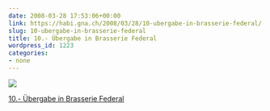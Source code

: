 ```yaml
---
date: 2008-03-28 17:53:06+00:00
link: https://habi.gna.ch/2008/03/28/10-ubergabe-in-brasserie-federal/
slug: 10-ubergabe-in-brasserie-federal
title: 10.- Übergabe in Brasserie Federal
wordpress_id: 1223
categories:
- none
---
```


[![](https://static.flickr.com/2319/2368556263_b4eab16d5a_m.jpg)](https://www.flickr.com/photos/habi/2368556263/)

[10.- Übergabe in Brasserie Federal](https://www.flickr.com/photos/habi/2368556263/)

